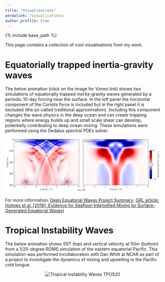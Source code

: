 ```yaml
---
title: "Visualisations"
permalink: /visualisations/
author_profile: true
---
```


{% include base_path %}

This page contains a collection of cool visualisations from my work.

# Equatorially trapped inertia-gravity waves

The below animation (click on the image for Vimeo link) shows two
simulations of equatorially trapped inertia-gravity waves generated by
a periodic 10-day forcing near the surface. In the left panel the
horizontal component of the Coriolis force is included but in the
right panel it is excluded (the so-called traditional
approximation). Including this component changes the wave physics in
the deep ocean and can create trapping regions where energy builds up
and small scale shear can develop, potentially contributing to deep
ocean mixing. These simulations were performed using the Dedalus
spectral PDEs solver.

[![Equatorially trapped IGWs](/files/DedalusEqWaves_frame600.png)](https://vimeo.com/340802059)

For more information: [Deep Equatorial Waves Project
Summary](/projects/DeepEqMix), [GRL article: Holmes et al. (2016):
Evidence for Seafloor-Intensified Mixing by Surface-Generated
Equatorial Waves](http://dx.doi.org/10.1002/2015GL066472))

# Tropical Instability Waves

The below animation shows SST (top) and vertical velocity at 50m
(bottom) from a 1/20-degree ROMS simulation of the eastern equatorial
Pacific. This simulation was performed incollaboration with Dan Whitt
at NCAR as part of a project to investigate the dynamics of mixing and
upwelling in the Pacific cold tongue.

<p align="center">
  <img src="/files/tpos20_animation.gif" alt="Tropical Instability Waves TPOS20" style="width:80%;
  text-align:center"/>
</p>




